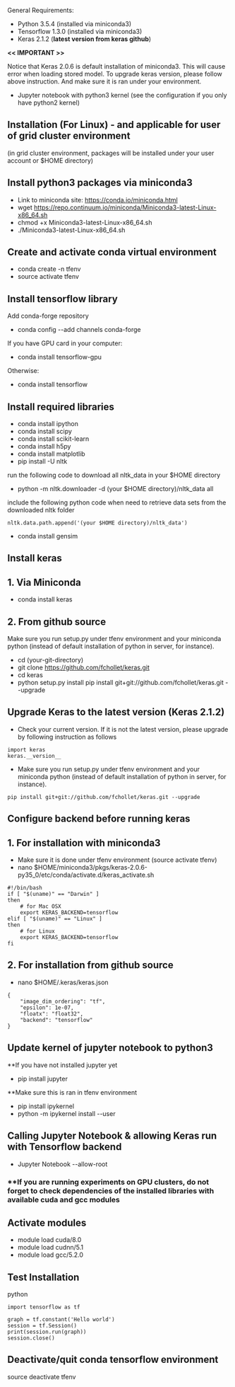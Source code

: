General Requirements:
* Python 3.5.4 (installed via miniconda3)
* Tensorflow 1.3.0 (installed via miniconda3)
* Keras 2.1.2 (**latest version from keras github**)

**<< IMPORTANT >>** 

Notice that Keras 2.0.6 is default installation of miniconda3. This will cause error when loading stored model. To upgrade keras version, please follow above instruction. And make sure it is ran under your environment.

* Jupyter notebook with python3 kernel (see the configuration if you only have python2 kernel)


## Installation (For Linux) - and applicable for user of grid cluster environment 
(in grid cluster environment, packages will be installed under your user account or $HOME directory)

## Install python3 packages via miniconda3
* Link to miniconda site: https://conda.io/miniconda.html
* wget https://repo.continuum.io/miniconda/Miniconda3-latest-Linux-x86_64.sh
* chmod +x Miniconda3-latest-Linux-x86_64.sh
* ./Miniconda3-latest-Linux-x86_64.sh

## Create and activate conda virtual environment
* conda create -n tfenv
* source activate tfenv            

## Install tensorflow library

Add conda-forge repository
* conda config --add channels conda-forge

If you have GPU card in your computer:

* conda install tensorflow-gpu

Otherwise:

* conda install tensorflow

## Install required libraries
* conda install ipython
* conda install scipy
* conda install scikit-learn
* conda install h5py
* conda install matplotlib
* pip install -U nltk

run the following code to download all nltk_data in your $HOME directory
* python -m nltk.downloader -d (your $HOME directory)/nltk_data all

include the following python code when need to retrieve data sets from the downloaded nltk folder
```
nltk.data.path.append('(your $HOME directory)/nltk_data')
```
* conda install gensim

## Install keras
## 1. Via Miniconda

* conda install keras

## 2. From github source 

Make sure you run setup.py under tfenv environment and your miniconda python (instead of default installation of python in server, for instance).

* cd (your-git-directory)
* git clone https://github.com/fchollet/keras.git
* cd keras
* python setup.py install 
pip install git+git://github.com/fchollet/keras.git --upgrade


## Upgrade Keras to the latest version (Keras 2.1.2)

* Check your current version. If it is not the latest version, please upgrade by following instruction as follows
```
import keras
keras.__version__
```

* Make sure you run setup.py under tfenv environment and your miniconda python (instead of default installation of python in server, for instance).

```
pip install git+git://github.com/fchollet/keras.git --upgrade

```

## Configure backend before running keras

## 1. For installation with miniconda3

* Make sure it is done under tfenv environment (source activate tfenv)
* nano $HOME/miniconda3/pkgs/keras-2.0.6-py35_0/etc/conda/activate.d/keras_activate.sh
```
#!/bin/bash
if [ "$(uname)" == "Darwin" ]
then
    # for Mac OSX
    export KERAS_BACKEND=tensorflow
elif [ "$(uname)" == "Linux" ]
then
    # for Linux
    export KERAS_BACKEND=tensorflow
fi

```

## 2. For installation from github source
* nano $HOME/.keras/keras.json
```
{   
    "image_dim_ordering": "tf",
    "epsilon": 1e-07,
    "floatx": "float32",
    "backend": "tensorflow"
}

```

## Update kernel of jupyter notebook to python3

**If you have not installed jupyter yet

* pip install jupyter

**Make sure this is ran in tfenv environment

* pip install ipykernel
* python -m ipykernel install --user

## Calling Jupyter Notebook & allowing Keras run with Tensorflow backend
* Jupyter Notebook --allow-root

### **If you are running experiments on GPU clusters, do not forget to check dependencies of the installed libraries with available cuda and gcc modules

## Activate modules 
* module load cuda/8.0
* module load cudnn/5.1
* module load gcc/5.2.0

## Test Installation
python

```
import tensorflow as tf

graph = tf.constant('Hello world')
session = tf.Session()
print(session.run(graph))
session.close()
```

## Deactivate/quit conda tensorflow environment
source deactivate tfenv


